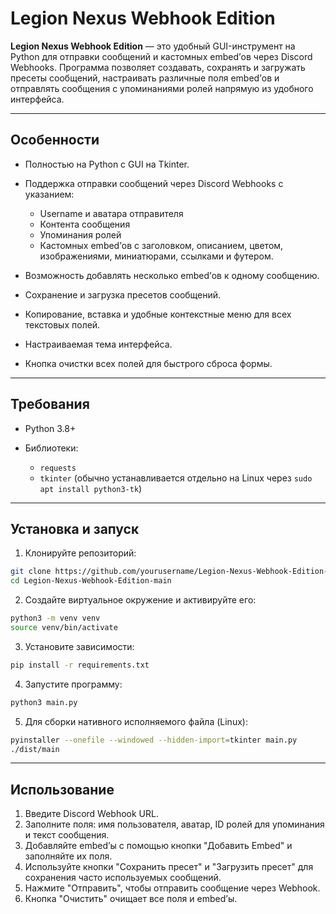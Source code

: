 # Legion Nexus Webhook Edition

**Legion Nexus Webhook Edition** — это удобный GUI-инструмент на Python для отправки сообщений и кастомных embed’ов через Discord Webhooks. Программа позволяет создавать, сохранять и загружать пресеты сообщений, настраивать различные поля embed’ов и отправлять сообщения с упоминаниями ролей напрямую из удобного интерфейса.

---

## Особенности

* Полностью на Python с GUI на Tkinter.
* Поддержка отправки сообщений через Discord Webhooks с указанием:

  * Username и аватара отправителя
  * Контента сообщения
  * Упоминания ролей
  * Кастомных embed’ов с заголовком, описанием, цветом, изображениями, миниатюрами, ссылками и футером.
* Возможность добавлять несколько embed’ов к одному сообщению.
* Сохранение и загрузка пресетов сообщений.
* Копирование, вставка и удобные контекстные меню для всех текстовых полей.
* Настраиваемая тема интерфейса.
* Кнопка очистки всех полей для быстрого сброса формы.

---

## Требования

* Python 3.8+
* Библиотеки:

  * `requests`
  * `tkinter` (обычно устанавливается отдельно на Linux через `sudo apt install python3-tk`)

---

## Установка и запуск

1. Клонируйте репозиторий:

```bash
git clone https://github.com/yourusername/Legion-Nexus-Webhook-Edition-main.git
cd Legion-Nexus-Webhook-Edition-main
```

2. Создайте виртуальное окружение и активируйте его:

```bash
python3 -m venv venv
source venv/bin/activate
```

3. Установите зависимости:

```bash
pip install -r requirements.txt
```

4. Запустите программу:

```bash
python3 main.py
```

5. Для сборки нативного исполняемого файла (Linux):

```bash
pyinstaller --onefile --windowed --hidden-import=tkinter main.py
./dist/main
```

---

## Использование

1. Введите Discord Webhook URL.
2. Заполните поля: имя пользователя, аватар, ID ролей для упоминания и текст сообщения.
3. Добавляйте embed’ы с помощью кнопки "Добавить Embed" и заполняйте их поля.
4. Используйте кнопки "Сохранить пресет" и "Загрузить пресет" для сохранения часто используемых сообщений.
5. Нажмите "Отправить", чтобы отправить сообщение через Webhook.
6. Кнопка "Очистить" очищает все поля и embed’ы.
